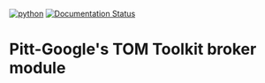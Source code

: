[![python](https://img.shields.io/badge/python-3.7-g.svg)]()
[![Documentation Status](https://readthedocs.org/projects/tom-pittgoogle/badge/?version=latest)](https://tom-pittgoogle.readthedocs.io/en/latest/?badge=latest)


# Pitt-Google's TOM Toolkit broker module
